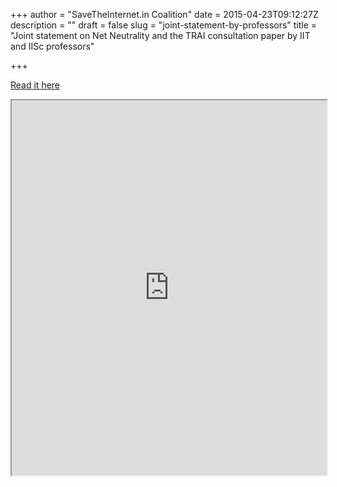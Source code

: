 +++
author = "SaveTheInternet.in Coalition"
date = 2015-04-23T09:12:27Z
description = ""
draft = false
slug = "joint-statement-by-professors"
title = "Joint statement on Net Neutrality and the TRAI consultation paper by IIT and IISc professors"

+++


[Read it here](https://docs.google.com/document/d/1kY4CsSSLhJKO5Wzue1z2kZ9Ge_BwROnJJZ7A-PVKq38/preview)

<iframe src="https://docs.google.com/document/d/1kY4CsSSLhJKO5Wzue1z2kZ9Ge_BwROnJJZ7A-PVKq38/pub?embedded=true" width="100%" height="600px" ></iframe>

